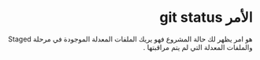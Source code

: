 # <div dir=rtl>الأمر git status</div>

<div dir=rtl>
هو امر يظهر لك حالة المشروع فهو يريك الملفات المعدلة الموجودة في مرحلة Staged  والملفات المعدلة التي لم يتم مراقبتها . 
</div>
